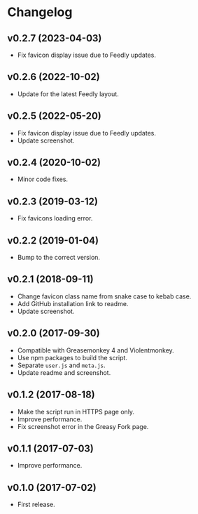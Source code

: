 # Changelog

## **v0.2.7** (2023-04-03)
  * Fix favicon display issue due to Feedly updates.

## **v0.2.6** (2022-10-02)
  * Update for the latest Feedly layout.

## **v0.2.5** (2022-05-20)

* Fix favicon display issue due to Feedly updates.
* Update screenshot.

## **v0.2.4** (2020-10-02)

* Minor code fixes.

## **v0.2.3** (2019-03-12)

* Fix favicons loading error.

## **v0.2.2** (2019-01-04)

* Bump to the correct version.

## **v0.2.1** (2018-09-11)

* Change favicon class name from snake case to kebab case.
* Add GitHub installation link to readme.
* Update screenshot.

## **v0.2.0** (2017-09-30)

* Compatible with Greasemonkey 4 and Violentmonkey.
* Use npm packages to build the script.
* Separate `user.js` and `meta.js`.
* Update readme and screenshot.

## **v0.1.2** (2017-08-18)

* Make the script run in HTTPS page only.
* Improve performance.
* Fix screenshot error in the Greasy Fork page.

## **v0.1.1** (2017-07-03)

* Improve performance.

## **v0.1.0** (2017-07-02)

* First release.
